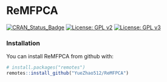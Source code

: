 # ReMFPCA
[![CRAN_Status_Badge](http://www.r-pkg.org/badges/version/ReMFPCA)](https://cran.r-project.org/package=ReMFPCA)
[![License: GPL v2](https://img.shields.io/badge/License-GPL%20v2-blue.svg)](https://www.gnu.org/licenses/old-licenses/gpl-2.0.en.html)
[![License: GPL v3](https://img.shields.io/badge/License-GPLv3-blue.svg)](https://www.gnu.org/licenses/gpl-3.0)
### Installation

You can install ReMFPCA from github with:

``` r
# install.packages("remotes")
remotes::install_github("YueZhao512/ReMFPCA")
```
